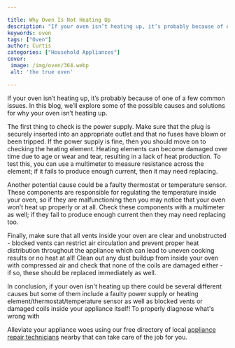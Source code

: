 ```yaml
---

title: Why Oven Is Not Heating Up
description: "If your oven isn’t heating up, it’s probably because of one of a few common issues. In this blog, we’ll explore some of the possib...see more detail"
keywords: oven
tags: ["Oven"]
author: Curtis
categories: ["Household Appliances"]
cover: 
 image: /img/oven/364.webp
 alt: 'the true oven'

---
```


If your oven isn’t heating up, it’s probably because of one of a few common issues. In this blog, we’ll explore some of the possible causes and solutions for why your oven isn’t heating up.

The first thing to check is the power supply. Make sure that the plug is securely inserted into an appropriate outlet and that no fuses have blown or been tripped. If the power supply is fine, then you should move on to checking the heating element. Heating elements can become damaged over time due to age or wear and tear, resulting in a lack of heat production. To test this, you can use a multimeter to measure resistance across the element; if it fails to produce enough current, then it may need replacing.

Another potential cause could be a faulty thermostat or temperature sensor. These components are responsible for regulating the temperature inside your oven, so if they are malfunctioning then you may notice that your oven won’t heat up properly or at all. Check these components with a multimeter as well; if they fail to produce enough current then they may need replacing too.

Finally, make sure that all vents inside your oven are clear and unobstructed - blocked vents can restrict air circulation and prevent proper heat distribution throughout the appliance which can lead to uneven cooking results or no heat at all! Clean out any dust buildup from inside your oven with compressed air and check that none of the coils are damaged either - if so, these should be replaced immediately as well. 

In conclusion, if your oven isn't heating up there could be several different causes but some of them include a faulty power supply or heating element/thermostat/temperature sensor as well as blocked vents or damaged coils inside your appliance itself! To properly diagnose what's wrong with

Alleviate your appliance woes using our free directory of local <a href="/pages/appliance-repair-technicians/">appliance repair technicians</a> nearby that can take care of the job for you.